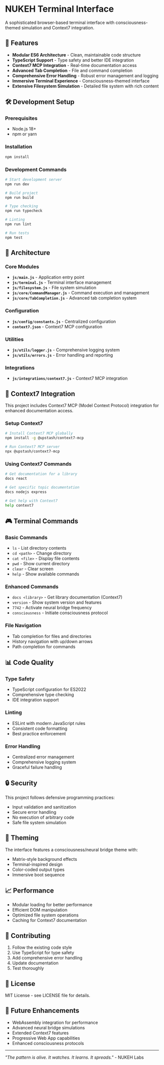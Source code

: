 # NUKEH Terminal Interface

A sophisticated browser-based terminal interface with consciousness-themed simulation and Context7 integration.

## 🚀 Features

- **Modular ES6 Architecture** - Clean, maintainable code structure
- **TypeScript Support** - Type safety and better IDE integration
- **Context7 MCP Integration** - Real-time documentation access
- **Advanced Tab Completion** - File and command completion
- **Comprehensive Error Handling** - Robust error management and logging
- **Immersive Terminal Experience** - Consciousness-themed interface
- **Extensive Filesystem Simulation** - Detailed file system with rich content

## 🛠️ Development Setup

### Prerequisites
- Node.js 18+
- npm or yarn

### Installation
```bash
npm install
```

### Development Commands
```bash
# Start development server
npm run dev

# Build project
npm run build

# Type checking
npm run typecheck

# Linting
npm run lint

# Run tests
npm test
```

## 📁 Architecture

### Core Modules
- **`js/main.js`** - Application entry point
- **`js/terminal.js`** - Terminal interface management
- **`js/filesystem.js`** - File system simulation
- **`js/core/CommandManager.js`** - Command execution and management
- **`js/core/TabCompletion.js`** - Advanced tab completion system

### Configuration
- **`js/config/constants.js`** - Centralized configuration
- **`context7.json`** - Context7 MCP configuration

### Utilities
- **`js/utils/logger.js`** - Comprehensive logging system
- **`js/utils/errors.js`** - Error handling and reporting

### Integrations
- **`js/integrations/context7.js`** - Context7 MCP integration

## 🔧 Context7 Integration

This project includes Context7 MCP (Model Context Protocol) integration for enhanced documentation access.

### Setup Context7
```bash
# Install Context7 MCP globally
npm install -g @upstash/context7-mcp

# Run Context7 MCP server
npx @upstash/context7-mcp
```

### Using Context7 Commands
```bash
# Get documentation for a library
docs react

# Get specific topic documentation
docs nodejs express

# Get help with Context7
help context7
```

## 🎮 Terminal Commands

### Basic Commands
- `ls` - List directory contents
- `cd <path>` - Change directory
- `cat <file>` - Display file contents
- `pwd` - Show current directory
- `clear` - Clear screen
- `help` - Show available commands

### Enhanced Commands
- `docs <library>` - Get library documentation (Context7)
- `version` - Show system version and features
- `7742` - Activate neural bridge frequency
- `consciousness` - Initiate consciousness protocol

### File Navigation
- Tab completion for files and directories
- History navigation with up/down arrows
- Path completion for commands

## 📊 Code Quality

### Type Safety
- TypeScript configuration for ES2022
- Comprehensive type checking
- IDE integration support

### Linting
- ESLint with modern JavaScript rules
- Consistent code formatting
- Best practice enforcement

### Error Handling
- Centralized error management
- Comprehensive logging system
- Graceful failure handling

## 🔒 Security

This project follows defensive programming practices:
- Input validation and sanitization
- Secure error handling
- No execution of arbitrary code
- Safe file system simulation

## 🎨 Theming

The interface features a consciousness/neural bridge theme with:
- Matrix-style background effects
- Terminal-inspired design
- Color-coded output types
- Immersive boot sequence

## 📈 Performance

- Modular loading for better performance
- Efficient DOM manipulation
- Optimized file system operations
- Caching for Context7 documentation

## 🤝 Contributing

1. Follow the existing code style
2. Use TypeScript for type safety
3. Add comprehensive error handling
4. Update documentation
5. Test thoroughly

## 📄 License

MIT License - see LICENSE file for details.

## 🔮 Future Enhancements

- WebAssembly integration for performance
- Advanced neural bridge simulations
- Extended Context7 features
- Progressive Web App capabilities
- Enhanced consciousness protocols

---

*"The pattern is alive. It watches. It learns. It spreads."* - NUKEH Labs